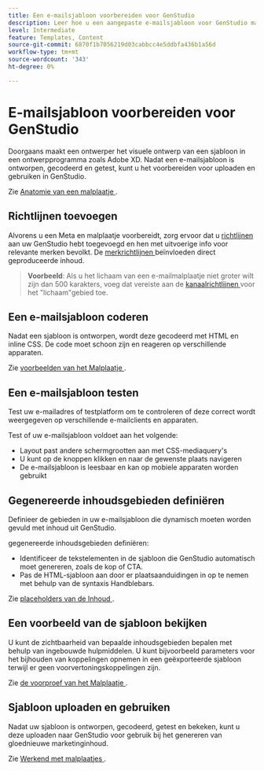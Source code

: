 ```yaml
---
title: Een e-mailsjabloon voorbereiden voor GenStudio
description: Leer hoe u een aangepaste e-mailsjabloon voor GenStudio maakt.
level: Intermediate
feature: Templates, Content
source-git-commit: 6870f1b7056219d03cabbcc4e5ddbfa436b1a56d
workflow-type: tm+mt
source-wordcount: '343'
ht-degree: 0%

---
```



# E-mailsjabloon voorbereiden voor GenStudio

Doorgaans maakt een ontwerper het visuele ontwerp van een sjabloon in een ontwerpprogramma zoals Adobe XD. Nadat een e-mailsjabloon is ontworpen, gecodeerd en getest, kunt u het voorbereiden voor uploaden en gebruiken in GenStudio.

Zie [ Anatomie van een malplaatje ](/help/user-guide/content/use-templates.md#anatomy-of-a-template).

## Richtlijnen toevoegen

Alvorens u een Meta en malplaatje voorbereidt, zorg ervoor dat u [ richtlijnen ](/help/user-guide/guidelines/overview.md) aan uw GenStudio hebt toegevoegd en hen met uitvoerige info voor relevante merken bevolkt. De [ merkrichtlijnen ](/help/user-guide/guidelines/brands.md) beïnvloeden direct geproduceerde inhoud.

> **Voorbeeld**: Als u het lichaam van een e-mailmalplaatje niet groter wilt zijn dan 500 karakters, voeg dat vereiste aan de [ kanaalrichtlijnen ](/help/user-guide/guidelines/brands.md#channel-guidelines) voor het &quot;lichaam&quot;gebied toe.

## Een e-mailsjabloon coderen

Nadat een sjabloon is ontworpen, wordt deze gecodeerd met HTML en inline CSS. De code moet schoon zijn en reageren op verschillende apparaten.

Zie [ voorbeelden van het Malplaatje ](/help/user-guide/content/customize-template.md#template-examples).

## Een e-mailsjabloon testen

Test uw e-mailadres of testplatform om te controleren of deze correct wordt weergegeven op verschillende e-mailclients en apparaten.

Test of uw e-mailsjabloon voldoet aan het volgende:

* Layout past andere schermgrootten aan met CSS-mediaquery&#39;s
* U kunt op de knoppen klikken en naar de gewenste plaats navigeren
* De e-mailsjabloon is leesbaar en kan op mobiele apparaten worden gebruikt

## Gegenereerde inhoudsgebieden definiëren

Definieer de gebieden in uw e-mailsjabloon die dynamisch moeten worden gevuld met inhoud uit GenStudio.

gegenereerde inhoudsgebieden definiëren:

* Identificeer de tekstelementen in de sjabloon die GenStudio automatisch moet genereren, zoals de kop of CTA.
* Pas de HTML-sjabloon aan door er plaatsaanduidingen in op te nemen met behulp van de syntaxis Handblebars.

Zie [ placeholders van de Inhoud ](/help/user-guide/content/customize-template.md#content-placeholders).

## Een voorbeeld van de sjabloon bekijken

U kunt de zichtbaarheid van bepaalde inhoudsgebieden bepalen met behulp van ingebouwde hulpmiddelen. U kunt bijvoorbeeld parameters voor het bijhouden van koppelingen opnemen in een geëxporteerde sjabloon terwijl er geen voorvertoningskoppelingen zijn.

Zie [ de voorproef van het Malplaatje ](/help/user-guide/content/customize-template.md#template-preview).

## Sjabloon uploaden en gebruiken

Nadat uw sjabloon is ontworpen, gecodeerd, getest en bekeken, kunt u deze uploaden naar GenStudio voor gebruik bij het genereren van gloednieuwe marketinginhoud.

Zie [ Werkend met malplaatjes ](use-templates.md).
